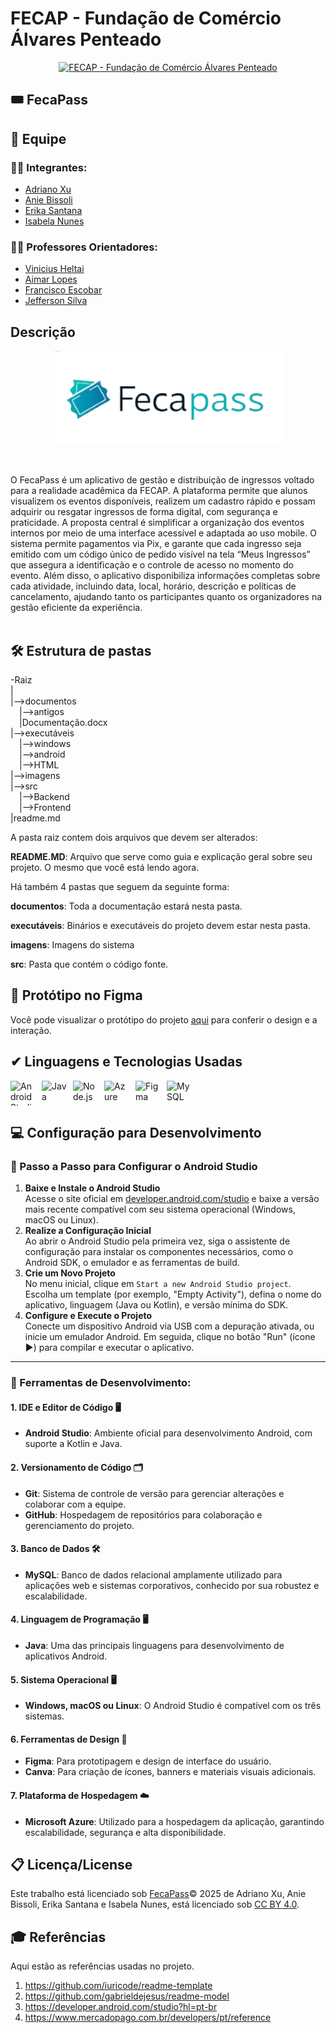 
# FECAP - Fundação de Comércio Álvares Penteado

<p align="center">
<a href= "https://www.fecap.br/"><img src="https://encrypted-tbn0.gstatic.com/images?q=tbn:ANd9GcRhZPrRa89Kma0ZZogxm0pi-tCn_TLKeHGVxywp-LXAFGR3B1DPouAJYHgKZGV0XTEf4AE&usqp=CAU" alt="FECAP - Fundação de Comércio Álvares Penteado" border="0"></a>
</p>

## 🎟️ FecaPass

## 👥 Equipe

### 👨‍💻 Integrantes:
- [Adriano Xu](https://www.linkedin.com/in/victorbarq/)
- [Anie Bissoli](https://www.linkedin.com/in/anie-bissoli/)
- [Erika Santana](https://www.linkedin.com/in/erika-santana-da-silva-88744721b/)
- [Isabela Nunes](https://www.linkedin.com/in/isabela-nunes-zeferino/)

### 🧑‍🏫 Professores Orientadores:
- [Vinicius Heltai](https://www.linkedin.com/in/vheltai/)
- [Aimar Lopes](https://www.linkedin.com/in/aimarlopes/)
- [Francisco Escobar](https://www.linkedin.com/in/francisco-escobar/)
- [Jefferson Silva](https://www.linkedin.com/in/jefferson-o-silva/)

## Descrição

<p align="center">
<img src="https://github.com/2025-1-NADS3/Projeto11/blob/main/imagens/fecapass.png" alt="FecaPass" border="0">
</p>



<br><br>
 O FecaPass é um aplicativo de gestão e distribuição de ingressos voltado para a 
realidade acadêmica da FECAP. A plataforma permite que alunos visualizem os 
eventos disponíveis, realizem um cadastro rápido e possam adquirir ou resgatar 
ingressos de forma digital, com segurança e praticidade. A proposta central é 
simplificar a organização dos eventos internos por meio de uma interface acessível e 
adaptada ao uso mobile. O sistema permite pagamentos via Pix, e garante que cada 
ingresso seja emitido com um código único de pedido visível na tela “Meus Ingressos” 
que assegura a identificação e o controle de acesso no momento do evento. Além 
disso, o aplicativo disponibiliza informações completas sobre cada atividade, incluindo 
data, local, horário, descrição e políticas de cancelamento, ajudando tanto os 
participantes quanto os organizadores na gestão eficiente da experiência.
<br><br>


## 🛠 Estrutura de pastas

-Raiz<br>
|<br>
|-->documentos<br>
  &emsp;|-->antigos<br>
  &emsp;|Documentação.docx<br>
|-->executáveis<br>
  &emsp;|-->windows<br>
  &emsp;|-->android<br>
  &emsp;|-->HTML<br>
|-->imagens<br>
|-->src<br>
  &emsp;|-->Backend<br>
  &emsp;|-->Frontend<br>
|readme.md<br>

A pasta raiz contem dois arquivos que devem ser alterados:

<b>README.MD</b>: Arquivo que serve como guia e explicação geral sobre seu projeto. O mesmo que você está lendo agora.

Há também 4 pastas que seguem da seguinte forma:

<b>documentos</b>: Toda a documentação estará nesta pasta.

<b>executáveis</b>: Binários e executáveis do projeto devem estar nesta pasta.

<b>imagens</b>: Imagens do sistema

<b>src</b>: Pasta que contém o código fonte.

## 📄 Protótipo no Figma 

Você pode visualizar o protótipo do projeto [aqui](https://www.figma.com/design/2f2lzpHfLMNlusgG5rTXE3/Untitled?node-id=0-1) para conferir o design e a interação.


## ✔ Linguagens e Tecnologias Usadas

<div style="display: flex; align-items: center; gap: 10px;">
  <img src="https://cdn.jsdelivr.net/gh/devicons/devicon/icons/androidstudio/androidstudio-original.svg" width="40" height="40" alt="Android Studio" />
  <img src="https://cdn.jsdelivr.net/gh/devicons/devicon/icons/java/java-original.svg" width="40" height="40" alt="Java" />
  <img src="https://cdn.jsdelivr.net/gh/devicons/devicon/icons/nodejs/nodejs-original.svg" width="40" height="40" alt="Node.js" />
  <img src="https://cdn.jsdelivr.net/gh/devicons/devicon/icons/azure/azure-original.svg" width="40" height="40" alt="Azure" />
  <img src="https://cdn.jsdelivr.net/gh/devicons/devicon/icons/figma/figma-original.svg" width="40" height="40" alt="Figma" />
  <img src="https://cdn.jsdelivr.net/gh/devicons/devicon/icons/mysql/mysql-original.svg" width="40" height="40" alt="MySQL" />
</div>



<h2>💻 Configuração para Desenvolvimento</h2>

<h3>🚀 Passo a Passo para Configurar o Android Studio</h3>
<ol>
  <li><b>Baixe e Instale o Android Studio</b><br>
    Acesse o site oficial em <a href="https://developer.android.com/studio" target="_blank">developer.android.com/studio</a> e baixe a versão mais recente compatível com seu sistema operacional (Windows, macOS ou Linux).
  </li>

  <li><b>Realize a Configuração Inicial</b><br>
    Ao abrir o Android Studio pela primeira vez, siga o assistente de configuração para instalar os componentes necessários, como o Android SDK, o emulador e as ferramentas de build.
  </li>

  <li><b>Crie um Novo Projeto</b><br>
    No menu inicial, clique em <code>Start a new Android Studio project</code>. Escolha um template (por exemplo, "Empty Activity"), defina o nome do aplicativo, linguagem (Java ou Kotlin), e versão mínima do SDK.
  </li>

  <li><b>Configure e Execute o Projeto</b><br>
    Conecte um dispositivo Android via USB com a depuração ativada, ou inicie um emulador Android. Em seguida, clique no botão "Run" (ícone ▶️) para compilar e executar o aplicativo.
  </li>
</ol>

<hr>


<h3>🔧 Ferramentas de Desenvolvimento:</h3>

<h4>1. IDE e Editor de Código 🖥️</h4>
<ul>
  <li><b>Android Studio</b>: Ambiente oficial para desenvolvimento Android, com suporte a Kotlin e Java.</li>
</ul>

<h4>2. Versionamento de Código 🗂️</h4>
<ul>
  <li><b>Git</b>: Sistema de controle de versão para gerenciar alterações e colaborar com a equipe.</li>
  <li><b>GitHub</b>: Hospedagem de repositórios para colaboração e gerenciamento do projeto.</li>
</ul>

<h4>3. Banco de Dados 🛠️</h4>
<ul>
  <li><b>MySQL</b>: Banco de dados relacional amplamente utilizado para aplicações web e sistemas corporativos, conhecido por sua robustez e escalabilidade.</li>
</ul>

<h4>4. Linguagem de Programação 🖥️</h4>
<ul>
  <li><b>Java</b>: Uma das principais linguagens para desenvolvimento de aplicativos Android.</li>
</ul>

<h4>5. Sistema Operacional 🖥️</h4>
<ul>
  <li><b>Windows, macOS ou Linux</b>: O Android Studio é compatível com os três sistemas.</li>
</ul>

<h4>6. Ferramentas de Design 🎨</h4>
<ul>
  <li><b>Figma</b>: Para prototipagem e design de interface do usuário.</li>
  <li><b>Canva</b>: Para criação de ícones, banners e materiais visuais adicionais.</li>
</ul>

<h4>7. Plataforma de Hospedagem ☁️</h4>
<ul>
  <li><b>Microsoft Azure</b>: Utilizado para a hospedagem da aplicação, garantindo escalabilidade, segurança e alta disponibilidade.</li>
</ul>


## 📋 Licença/License
Este trabalho está licenciado sob [FecaPass](https://FecaPass)© 2025 de Adriano Xu, Anie Bissoli, Erika Santana e Isabela Nunes, está licenciado sob [CC BY 4.0](https://creativecommons.org/licenses/by/4.0/?ref=chooser-v1).


## 🎓 Referências

Aqui estão as referências usadas no projeto.

1. <https://github.com/iuricode/readme-template>
2. <https://github.com/gabrieldejesus/readme-model>
3. <https://developer.android.com/studio?hl=pt-br>
4. <https://www.mercadopago.com.br/developers/pt/reference>
